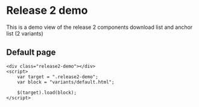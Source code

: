 # Release 2 demo

This is a demo view of the release 2 components download list and anchor list (2 variants)


## Default page
```example
<div class="release2-demo"></div>
<script>
	var target = ".release2-demo";
	var block = "variants/default.html";

	$(target).load(block);
</script>
```
